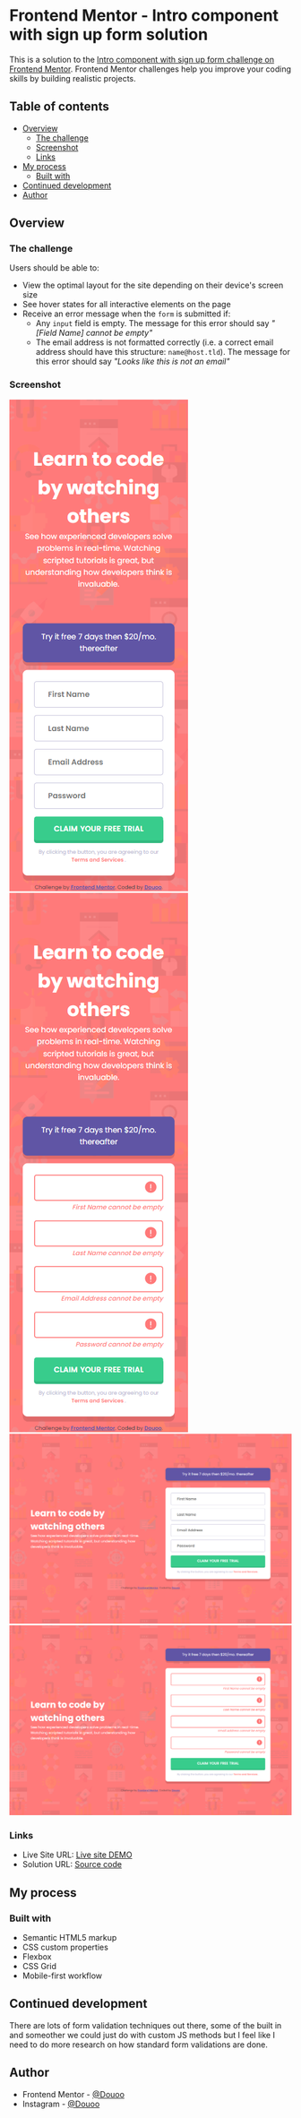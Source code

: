 # Frontend Mentor - Intro component with sign up form solution

This is a solution to the [Intro component with sign up form challenge on Frontend Mentor](https://www.frontendmentor.io/challenges/intro-component-with-signup-form-5cf91bd49edda32581d28fd1). Frontend Mentor challenges help you improve your coding skills by building realistic projects. 

## Table of contents

- [Overview](#overview)
  - [The challenge](#the-challenge)
  - [Screenshot](#screenshot)
  - [Links](#links)
- [My process](#my-process)
  - [Built with](#built-with)
- [Continued development](#continued-development)
- [Author](#author)


## Overview

### The challenge

Users should be able to:

- View the optimal layout for the site depending on their device's screen size
- See hover states for all interactive elements on the page
- Receive an error message when the `form` is submitted if:
  - Any `input` field is empty. The message for this error should say *"[Field Name] cannot be empty"*
  - The email address is not formatted correctly (i.e. a correct email address should have this structure: `name@host.tld`). The message for this error should say *"Looks like this is not an email"*

### Screenshot

![](mobile_view.png)
![](mobile-view-active.png)
![](desktop-view%5Bscreenshot%5D.png)
![](desktop-view-active%5Bscreenshot%5D.png)
### Links

- Live Site URL: [Live site DEMO](https://douoo.github.io/frontendmentor_challenges/intro-component-with-signup-form-master/)
- Solution URL: [Source code](https://github.com/Douoo/frontendmentor_challenges/tree/main/intro-component-with-signup-form-master)

## My process

### Built with

- Semantic HTML5 markup
- CSS custom properties
- Flexbox
- CSS Grid
- Mobile-first workflow

## Continued development
There are lots of form validation techniques out there, some of the built in and someother we could just do with custom JS methods but I feel like I need to do more research on how standard form validations are done.

## Author

- Frontend Mentor - [@Douoo](https://www.frontendmentor.io/profile/douoo)
- Instagram - [@Douoo](https://www.instagram.com/douooo/)

